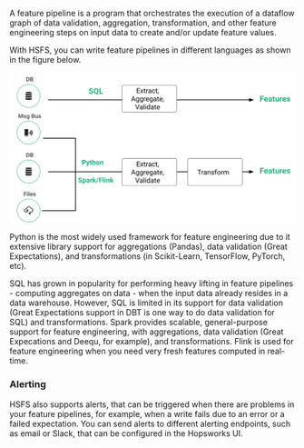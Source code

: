 A feature pipeline is a program that orchestrates the execution of a dataflow graph of data validation, aggregation, transformation, and other feature engineering steps on input data to create and/or update feature values.

With HSFS, you can write feature pipelines in different languages as shown in the figure below.

<img src="/assets/images/concepts/fs/feature-pipelines.svg">

Python is the most widely used framework for feature engineering due to it extensive library support for aggregations (Pandas), data validation (Great Expectations), and transformations (in Scikit-Learn, TensorFlow, PyTorch, etc). 

SQL has grown in popularity for performing heavy lifting in feature pipelines - computing aggregates on data - when the input data already resides in a data warehouse. However, SQL is limited in its support for data validation (Great Expectations support in DBT is one way to do data validation for SQL) and transformations. Spark provides scalable, general-purpose support for feature engineering, with aggregations, data validation (Great Expecations and Deequ, for example), and transformations. Flink is used for feature engineering when you need very fresh features computed in real-time. 

### Alerting

HSFS also supports alerts, that can be triggered when there are problems in your feature pipelines, for example, when a write fails due to an error or a failed expectation. You can send alerts to different alerting endpoints, such as email or Slack, that can be configured in the Hopsworks UI.

